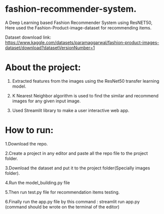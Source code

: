 # fashion-recommender-system.
A Deep Learning based Fashion Recommender System using  ResNET50, Here used the Fashion-Product-image-dataset for recommending items.

Dataset download link: https://www.kaggle.com/datasets/paramaggarwal/fashion-product-images-dataset/download?datasetVersionNumber=1

# About the project:

1. Extracted features from the images using the ResNet50 transfer learning model.

2. K Nearest Neighbor algorithm is used to find the similar and recommend images for any given input image.

3. Used Streamlit library to make a user interactive web app.

# How to run:

1.Download the repo.

2.Create a project in any editor and paste all the repo file to the project folder.

3.Download the dataset and put it to the project folder(Specially images folder).

4.Run the model_building.py file 

5.Then run test.py file for recommendation items testing.

6.Finally run the app.py file by this command : streamlit run app.py (command should be wrote on the terminal of the editor)



